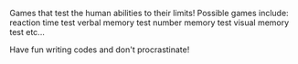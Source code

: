 Games that test the human abilities to their limits! Possible games include: 
  reaction time test
  verbal memory test
  number memory test
  visual memory test
  etc...

Have fun writing codes and don't procrastinate!
